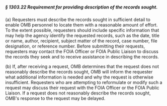 ##### § 1303.22 Requirement for providing description of the records sought. #####

(a) Requesters must describe the records sought in sufficient detail to enable OMB personnel to locate them with a reasonable amount of effort. To the extent possible, requesters should include specific information that may help the agency identify the requested records, such as the date, title or name, author, recipient, subject matter of the record, case number, file designation, or reference number. Before submitting their requests, requesters may contact the FOIA Officer or FOIA Public Liaison to discuss the records they seek and to receive assistance in describing the records.

(b) If, after receiving a request, OMB determines that the request does not reasonably describe the records sought, OMB will inform the requester what additional information is needed and why the request is otherwise insufficient. Requesters who are attempting to reformulate or modify such a request may discuss their request with the FOIA Officer or the FOIA Public Liaison. If a request does not reasonably describe the records sought, OMB's response to the request may be delayed.